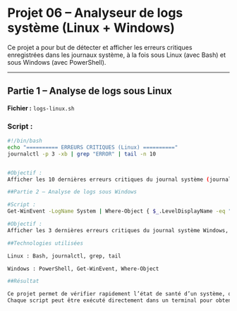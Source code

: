 # Projet 06 – Analyseur de logs système (Linux + Windows)

Ce projet a pour but de détecter et afficher les erreurs critiques enregistrées dans les journaux système, à la fois sous Linux (avec Bash) et sous Windows (avec PowerShell).

---

## Partie 1 – Analyse de logs sous Linux

**Fichier :** `logs-linux.sh`

### Script :
```bash
#!/bin/bash
echo "========== ERREURS CRITIQUES (Linux) =========="
journalctl -p 3 -xb | grep "ERROR" | tail -n 10


#Objectif :
Afficher les 10 dernières erreurs critiques du journal système (journalctl) en filtrant uniquement celles qui contiennent le mot ERROR.

##Partie 2 – Analyse de logs sous Windows

#Script :
Get-WinEvent -LogName System | Where-Object { $_.LevelDisplayName -eq "Error" } | Select-Object -First 3

#Objectif :
Afficher les 3 dernières erreurs critiques du journal système Windows, en filtrant par le niveau "Error".

##Technologies utilisées

Linux : Bash, journalctl, grep, tail

Windows : PowerShell, Get-WinEvent, Where-Object

##Résultat

Ce projet permet de vérifier rapidement l’état de santé d’un système, qu’il soit sous Linux ou sous Windows.
Chaque script peut être exécuté directement dans un terminal pour obtenir une synthèse des erreurs critiques récentes.
